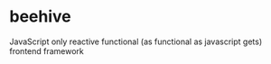 # beehive
JavaScript only reactive functional (as functional as javascript gets) frontend framework
